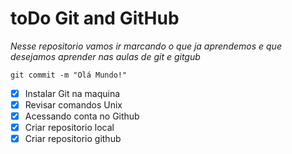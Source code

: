 # toDo Git and GitHub


*Nesse repositorio vamos ir marcando o que ja
aprendemos e que desejamos aprender nas aulas
de git e gitgub*

`
git commit -m "Olá Mundo!"
`

- [X] Instalar Git na maquina
- [X] Revisar comandos Unix
- [X] Acessando conta no Github
- [X] Criar repositorio local
- [X] Criar repositorio github